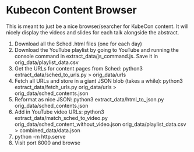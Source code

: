 # Kubecon Content Browser

This is meant to just be a nice browser/searcher for KubeCon content. It will nicely display the videos and slides for each talk alongside the abstract.

1. Download all the Sched .html files (one for each day)
1. Download the YouTube playlist by going to YouTube and running the console command in extract_data/js_command.js. Save it in orig_data/playlist_data.csv
1. Get the URLs for content pages from Sched: python3 extract_data/sched_to_urls.py > orig_data/urls
1. Fetch all URLs and store in a giant JSON blob (takes a while): python3 extract_data/fetch_urls.py orig_data/urls > orig_data/sched_contents.json
1. Reformat as nice JSON: python3 extract_data/html_to_json.py orig_data/sched_contents.json
1. Add in YouTube video URLs: python3 extract_data/match_sched_to_video.py orig_data/sched_content_without_video.json orig_data/playlist_data.csv > combined_data/data.json
1. python -m http.serve 
1. Visit port 8000 and browse
